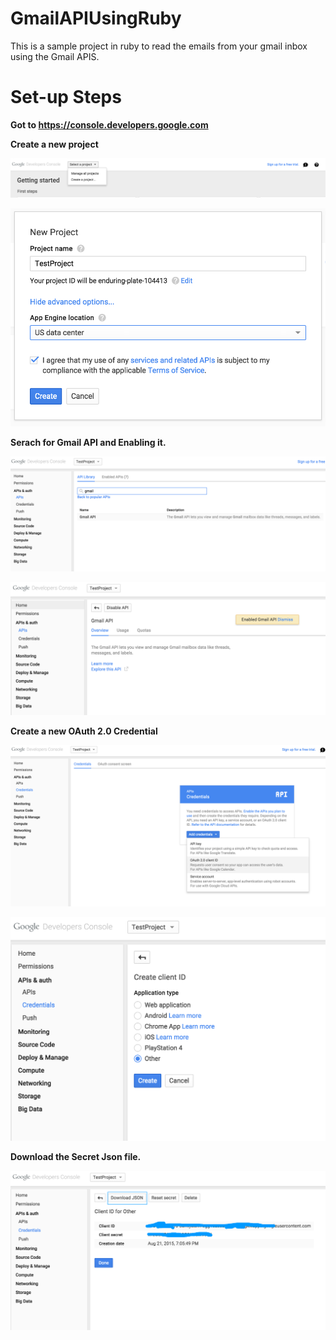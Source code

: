 # GmailAPIUsingRuby
This is a sample project in ruby to read the emails from your gmail inbox using the Gmail APIS.

# Set-up Steps

**Got to https://console.developers.google.com**

**Create a new project**

![alt tag](https://github.com/RuchiBajpai/GmailAPIUsingRuby/blob/master/docs/Create_a_project.png)

![alt tag](https://github.com/RuchiBajpai/GmailAPIUsingRuby/blob/master/docs/new_project.png)

**Serach for Gmail API and Enabling it.**

![alt tag](https://github.com/RuchiBajpai/GmailAPIUsingRuby/blob/master/docs/search_for_gmail_api.png)

![alt tag](https://github.com/RuchiBajpai/GmailAPIUsingRuby/blob/master/docs/enable_gmail_api.png)

**Create a new OAuth 2.0 Credential**

![alt tag](https://github.com/RuchiBajpai/GmailAPIUsingRuby/blob/master/docs/Add_an_OAuth_Credential.png)

![alt tag](https://github.com/RuchiBajpai/GmailAPIUsingRuby/blob/master/docs/select_other_option_in_oauth_client_id.png)

**Download the Secret Json file.**

![alt tag](https://github.com/RuchiBajpai/GmailAPIUsingRuby/blob/master/docs/download_the_secret_key_json.png)
